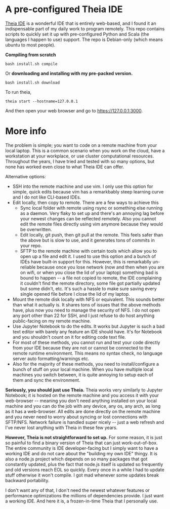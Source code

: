 # A pre-configured Theia IDE

[Theia IDE](https://theia-ide.org/) is a wonderful IDE that is entirely web-based, and I found it an indispensable part of my daily work to program remotely. This repo contains scripts to quickly set it up with pre-configured Python and Scala (the languages I happen to use) support. The repo is Debian-only (which means ubuntu to most people).

**Compiling from scratch**

```
bash install.sh compile 
```

Or **downloading and installing with my pre-packed version.**

```
bash install.sh download
```

To run theia,

```
theia start --hostname=127.0.0.1
```

And then open your web browser and go to https://127.0.0.1:3000.

# More info

The problem is simple; you want to code on a remote machine from your local laptop. This is a common scenario when you work on the cloud, have a workstation at your workplace, or use cluster computational resources. Throughout the years, I have tried and tested with so many options, but none has worked even close to what Theia IDE can offer.

Alternative options:

-   SSH into the remote machine and use vim. I only use this option for simple, quick edits because vim has a remarkbably steep learning curve and I do not like CLI-based IDEs.
-   Edit locally, then copy to remote. There are a few ways to achieve this
    -   Sync local folder with remote using rsync or something else running as a daemon. Very flaky to set up and there's an annoying lag before your newest changes can be reflected remotely. Also you cannot edit the remote files directly using vim anymore because they would be overwritten. 
    -   Edit locally, git push, then git pull at the remote. This feels safer than the above but is slow to use, and it generates tons of commits in your repo.
    -   SFTP to the remote machine with certain tools which allow you to open up a file and edit it. I used to use this option and a bunch of IDEs have built-in support for this. However, this is remarkablly un-reliable because once you lose network (now and then when you are on wifi, or when you close the lid of your laptop) something bad is bound to happen -- a file not copied to remote, the IDE complaining it couldn't find the remote directory, some file got partially updated but some didn't, etc. It's such a hassle to make sure saving every single opened file before I close the lid of my laptop. 
-   Mount the remote disk locally with NFS or equivalent. This sounds better than what it actually is. It shares tons of issues that the above methods have, plus now you need to manage the security of NFS. I do not open any port other than 22 for SSH, and I just refuse to do host anything public-facing on my remote machine. 
-   Use Jupyter Notebook to do the edits. It works but Jupyter is such a bad text editor with barely any feature an IDE should have. It's for Notebook and you shouldn't count on it for editing code text file.
-   For most of these methods, you cannot run and test your code directly from your IDE because they are not or cannot be connected to the remote runtime environment. This means no syntax check, no language server auto formatting/warnings etc. 
-   Also for the majority of these methods, you need to install/configure a bunch of stuff on your local machine. When you have multiple local machines you switch between, it is quite annoying to setup each of them and sync the environment.

**Seriously, you should just use Theia.** Theia works very similarly to Jupyter Notebook; it is hosted on the remote machine and you access it with your web-browser -- meaning you don't need anything installed on your local machine and you can do the job with any device, any os, any arch, as long as it has a web-browser. All edits are done directly on the remote machine and you never need to worry about syncing or lost connections with SFTP/NFS. Network failure is handled super nicely -- just a web refresh and I've never lost anything with Theia in these few years. 

**However, Theia is not straightforward to set up.** For some reason, it is just so painful to find a binary version of Theia that can just work-out-of-box. The entire community is IDE developer-facing but I simply want to have a working IDE and do not care about the "building my own IDE" thingy. It is also a node.js project which depends on so many packages that got constantly updated, plus the fact that node.js itself is updated so frequently and old versions reach EOL so quickly. Every once in a while I had to update stuff otherwise it won't compile. I got mad whenever some updates break backward portability.

I don't want any of that, I don't need the newest whatever features or performance optimizations the millions of dependencies provide. I just want a working IDE. And here it is, a frozen-in-time Theia that I personally use.
